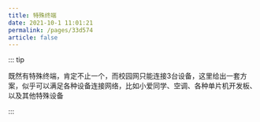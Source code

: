```yaml
---
title: 特殊终端
date: 2021-10-1 11:01:21
permalink: /pages/33d574
article: false
---
```


::: tip 

既然有特殊终端，肯定不止一个，而校园网只能连接3台设备，这里给出一套方案，似乎可以满足各种设备连接网络，比如小爱同学、空调、各种单片机开发板、以及其他特殊设备

:::